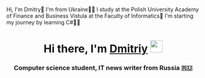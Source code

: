 Hi, I'm Dmitry🥵
I'm from Ukraine💙💛
I study at the Polish University Academy of Finance and Business Vistula at the Faculty of Informatics🏫
I'm starting my journey by learning C#🧑‍💻
<h1 align="center">Hi there, I'm <a href="https://t.me/screenager13" target="_blank">Dmitriy</a> 
<img src="https://github.com/blackcater/blackcater/raw/main/images/Hi.gif" height="32"/></h1>
<h3 align="center">Computer science student, IT news writer from Russia 🇷🇺</h3>
